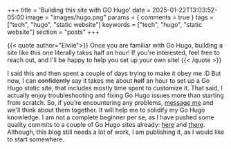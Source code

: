 +++
title = 'Building this site with GO Hugo'
date = 2025-01-22T13:03:52-05:00
image = "images/hugo.png"
params = { comments = true }
tags = ["tech", "hugo", "static website"]
keywords = ["tech", "hugo", "static website"]
section = "posts"
+++

{{< quote author="Elviie">}}
Once you are familiar with Go Hugo, building a site like this one literally takes half an hour! If you're interested, feel free to reach out, and I'll be happy to help you set up your own site!
{{< /quote >}}

I said this and then spent a couple of days trying to make it obey me :D But now, I can ~~confidently~~ say it takes me about ~~half~~ an hour to set up a Go Hugo static site, that includes mostly time spent to customize it. That said, I actually enjoy troubleshooting and fixing Go Hugo issues more than starting from scratch. So, if you’re encountering any problems, [message me](/contact/) and we'll think about them together. It will help me to solidify my Go Hugo knowledge. I am not a complete beginner per se, as I have pushed some quality commits to a couple of Go Hugo sites already: [here](https://github.com/purpleidea/mgmtconfig.com/commits?author=Massinja) and  [there](https://github.com/purpleidea/purpleidea.com/commits?author=Massinja).  
Although, this blog still needs a lot of work, I am publishing it, as I would like to start somewhere. 




